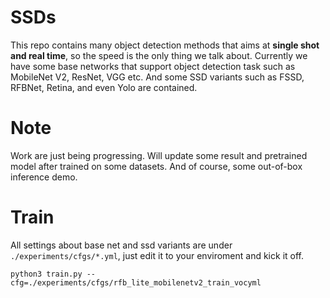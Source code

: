 # SSDs

This repo contains many object detection methods that aims at **single shot and real time**, so the speed is the only thing we talk about. Currently we have some base networks that support object detection task such as MobileNet V2, ResNet, VGG etc. And some SSD variants such as FSSD, RFBNet, Retina, and even Yolo are contained.


# Note

Work are just being progressing. Will update some result and pretrained model after trained on some datasets. And of course, some out-of-box inference demo.

# Train

All settings about base net and ssd variants are under `./experiments/cfgs/*.yml`, just edit it to your enviroment and kick it off.

```
python3 train.py --cfg=./experiments/cfgs/rfb_lite_mobilenetv2_train_vocyml
```
